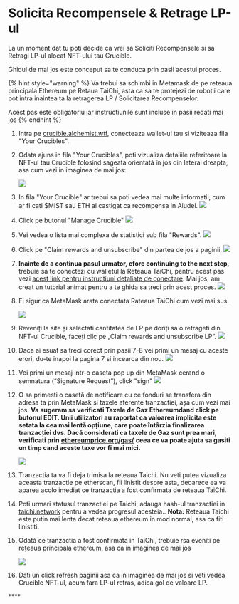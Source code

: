# Solicita Recompensele & Retrage LP-ul

La un moment dat tu poti decide ca vrei sa Soliciti Recompensele si sa Retragi LP-ul alocat NFT-ului tau Crucible. 

Ghidul de mai jos este conceput sa te conduca prin pasii acestui proces. 

{% hint style="warning" %}
Va trebui sa schimbi in Metamask de pe reteaua principala Ethereum pe Retaua TaiChi, asta ca sa te protejezi de robotii care pot intra inaintea ta la retragerea LP / Solicitarea Recompenselor.

Acest pas este obligatoriu iar instructiunile sunt incluse in pasii redati mai jos
{% endhint %}

1. Intra pe [crucible.alchemist.wtf](https://crucible.alchemist.wtf/), conecteaza wallet-ul tau si viziteaza fila "Your Crucibles".
2. Odata ajuns in fila "Your Crucibles", poti vizualiza detaliile referitoare la NFT-ul tau Crucible folosind sageata orientată în jos din lateral dreapta, asa cum vezi in imaginea de mai jos:

  
   ![](../../.gitbook/assets/screenshot-2021-05-07-at-12.50.58.png) 

3. In fila "Your Crucible" ar trebui sa poti vedea mai multe informatii, cum ar fi cati $MIST sau ETH ai castigat ca recompensa in Aludel.  ![](../../.gitbook/assets/screenshot-2021-05-07-at-12.50.42.png) 
4. Click pe butonul "Manage Crucible" ![](../../.gitbook/assets/screenshot-2021-05-07-at-12.51.04.png) 
5. Vei vedea o lista mai complexa de statistici sub fila "Rewards".  ![](../../.gitbook/assets/screenshot-2021-05-07-at-12.51.22.png) 
6. Click pe "Claim rewards and unsubscribe" din partea de jos a paginii. ![](../../.gitbook/assets/screenshot-2021-05-07-at-13.05.52.png) 
7. **Inainte de a continua pasul urmator, efore continuing to the next step,** trebuie sa te conectezi cu walletul la Reteaua TaiChi, pentru acest pas vezi [acest link pentru instructiuni detaliate de conectare](https://github.com/Taichi-Network/docs/blob/master/sendPriveteTx_tutorial.md). Mai jos, am creat un tutorial animat pentru a te ghida sa treci prin acest proces.  ![](../../.gitbook/assets/taichi-network-add.gif) 
8. Fi sigur ca MetaMask arata conectata Rateaua TaiChi cum vezi mai sus.

   ![](https://i.imgur.com/kszVVbq.png)

9. Reveniți la site și selectati cantitatea de LP pe doriți sa o retrageti din NFT-ul Crucible, faceți clic pe „Claim rewards and unsubscribe LP”. ![](../../.gitbook/assets/screenshot-2021-05-07-at-13.06.00.png) 
10. Daca ai esuat sa treci corect prin pasii 7-8  vei primi un mesaj cu aceste erori, du-te inapoi la pagina 7 si incearca din nou. ![](../../.gitbook/assets/screenshot-2021-05-07-at-13.06.44.png) 
11. Vei primi un mesaj intr-o caseta pop up din MetaMask cerand o semnatura \(“Signature Request”\), click "sign"  ![](../../.gitbook/assets/screenshot-2021-05-07-at-13.11.35.png) 
12. O sa primesti o casetă de notificare cu ce fonduri se transfera din adresa ta prin MetaMask si taxele aferente tranzactiei, așa cum vezi mai jos. **Va sugeram sa verificati Taxele de Gaz Ethereumdand click pe butonul EDIT.  Unii utilizatori au raportat ca valoarea implicita este setata la cea mai lentă opțiune, care poate întârzia finalizarea tranzacției dvs. Dacă considerati ca taxele de Gaz sunt prea mari, verificati prin** [**ethereumprice.org/gas/**](https://ethereumprice.org/gas/) **ceea ce va poate ajuta sa gasiti un timp cand aceste taxe vor fi mai mici.**

    ![](../../.gitbook/assets/screenshot-2021-05-07-at-13.11.44.png) 

13. Tranzactia ta va fi deja trimisa la reteaua Taichi. Nu veti putea vizualiza aceasta tranzactie pe etherscan, fii linistit despre asta, deoarece ea va aparea acolo imediat ce tranzactia a fost confirmata de reteaua TaiChi.
14. Poti urmari statusul tranzactiei pe Taichi, adauga hash-ul tranzactiei in [taichi.network](https://taichi.network/) pentru a vedea progresul acesteia..  **Nota:** Reteaua Taichi este putin mai lenta decat reteaua ethereum in mod normal, asa ca fiti linistiti.
15. Odată ce tranzactia a fost confirmata in TaiChi, trebuie rsa eveniti pe rețeaua principala ethereum, asa ca in imaginea de mai jos

    ![](https://i.imgur.com/fcPY6Zp.png) 

16. Dati un click refresh paginii asa ca in imaginea de mai jos si veti vedea Crucible NFT-ul, acum fara LP-ul retras, adica gol de valoare LP.

\*\*\*\*

